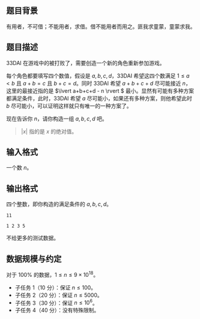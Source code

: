 ## 题目背景

有用者，不可借；不能用者，求借。借不能用者而用之。匪我求童蒙，童蒙求我。

## 题目描述

33DAI 在游戏中的被打败了，需要创造一个新的角色重新参加游戏。

每个角色都要填写四个数值，假设是 $a,b,c,d$，33DAI 希望这四个数满足 $1\le a\lt b$ 且 $a+b=c$  且 $b+c=d$。同时 33DAI 希望 $a+b+c+d$ 尽可能接近 $n$，这里的最接近指的是 $\lvert a+b+c+d - n \rvert $ 最小。显然有可能有多种方案都满足条件，此时，33DAI 希望 $a$ 尽可能小，如果还有多种方案，则他希望此时 $b$ 尽可能小，可以证明这样就只有唯一的一种方案了。

现在告诉你 $n$，请你构造一组 $a,b,c,d$ 吧。

> $\lvert x\rvert$ 指的是 $x$ 的绝对值。

## 输入格式

一个数 $n$。

## 输出格式

四个整数，即你构造的满足条件的 $a,b,c,d$。

```input1
11
```

```output1
1 2 3 5
```

不给更多的测试数据。

## 数据规模与约定

对于 $100\%$ 的数据，$1 \le n \le 9\times 10^{18}$。

- 子任务 1（10 分）：保证 $n\le 100$。
- 子任务 2（20 分）：保证 $n\le 5000$。
- 子任务 3（30 分）：保证 $n\le 10^6$。
- 子任务 4（40 分）：没有特殊限制。